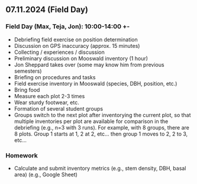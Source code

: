 ## 07.11.2024 (Field Day)

### Field Day (Max, Teja, Jon): 10:00-14:00 +-

- Debriefing field exercise on position determination
- Discussion on GPS inaccuracy (approx. 15 minutes)
- Collecting / experiences / discussion
- Preliminary discussion on Mooswald inventory (1 hour)
- Jon Sheppard takes over (some may know him from previous semesters)
- Briefing on procedures and tasks
- Field exercise inventory in Mooswald (species, DBH, position, etc.)
- Bring food
- Measure each plot 2-3 times
- Wear sturdy footwear, etc.
- Formation of several student groups
- Groups switch to the next plot after inventorying the current plot, so that multiple inventories per plot are available for comparison in the debriefing (e.g., n=3 with 3 runs). For example, with 8 groups, there are 8 plots. Group 1 starts at 1, 2 at 2, etc... then group 1 moves to 2, 2 to 3, etc...

### Homework

- Calculate and submit inventory metrics (e.g., stem density, DBH, basal area) (e.g., Google Sheet)
